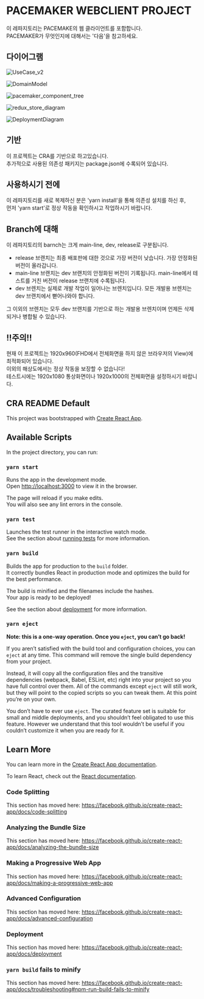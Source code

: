 # PACEMAKER WEBCLIENT PROJECT

이 레파지토리는 PACEMAKE의 웹 클라이언트를 포함합니다.<br />
PACEMAKER가 무엇인지에 대해서는 '다음'을 참고하세요.

## 다이어그램

![UseCase_v2](https://user-images.githubusercontent.com/30566564/123925630-1096c380-d9c6-11eb-918c-68090fd13b8f.jpg)

![DomainModel](https://user-images.githubusercontent.com/30566564/123924724-340d3e80-d9c5-11eb-96c6-26f298987bcf.jpg)

![pacemaker_component_tree](https://user-images.githubusercontent.com/30566564/123924707-31124e00-d9c5-11eb-979b-3b8aa36d858f.jpg)

![redux_store_diagram](https://user-images.githubusercontent.com/30566564/123924791-438c8780-d9c5-11eb-8e5f-739bb0125ead.jpg)

![DeploymentDiagram](https://user-images.githubusercontent.com/30566564/123925621-0ecd0000-d9c6-11eb-827c-6f8e69fed502.jpg)

## 기반

이 프로젝트는 CRA를 기반으로 하고있습니다.<br />
추가적으로 사용된 의존성 패키지는 package.json에 수록되어 있습니다.

## 사용하시기 전에

이 레파지토리를 새로 복제하신 분은 'yarn install'을 통해 의존성 설치를 하신 후,<br />
먼저 'yarn start'로 정상 작동을 확인하시고 작업하시기 바랍니다.

## Branch에 대해

이 레파지토리의 barnch는 크게 main-line, dev, release로 구분됩니다.

- release 브랜치는 최종 배포판에 대한 것으로 가장 버전이 낮습니다. 가장 안정화된 버전이 올라갑니다.
- main-line 브랜치는 dev 브랜치의 안정화된 버전이 기록됩니다. main-line에서 테스트를 거친 버전이 release 브랜치에 수록됩니다.
- dev 브렌치는 실제로 개발 작업이 일어나는 브렌치입니다. 모든 개발용 브렌치는 dev 브랜치에서 뻗어나와야 합니다.

그 이외의 브렌치는 모두 dev 브랜치를 기반으로 하는 개발용 브렌치이며 언제든 삭제되거나 병합될 수 있습니다.


## !!주의!!

현재 이 프로젝트는 1920x960(FHD에서 전체화면을 하지 않은 브라우저의 View)에 최적화되어 있습니다.<br />
이외의 해상도에서는 정상 작동을 보장할 수 없습니다!<br />
테스트시에는 1920x1080 통상화면이나 1920x1000의 전체화면을 설정하시기 바랍니다.

## CRA README Default

This project was bootstrapped with [Create React App](https://github.com/facebook/create-react-app).

## Available Scripts

In the project directory, you can run:

### `yarn start`

Runs the app in the development mode.<br />
Open [http://localhost:3000](http://localhost:3000) to view it in the browser.

The page will reload if you make edits.<br />
You will also see any lint errors in the console.

### `yarn test`

Launches the test runner in the interactive watch mode.<br />
See the section about [running tests](https://facebook.github.io/create-react-app/docs/running-tests) for more information.

### `yarn build`

Builds the app for production to the `build` folder.<br />
It correctly bundles React in production mode and optimizes the build for the best performance.

The build is minified and the filenames include the hashes.<br />
Your app is ready to be deployed!

See the section about [deployment](https://facebook.github.io/create-react-app/docs/deployment) for more information.

### `yarn eject`

**Note: this is a one-way operation. Once you `eject`, you can’t go back!**

If you aren’t satisfied with the build tool and configuration choices, you can `eject` at any time. This command will remove the single build dependency from your project.

Instead, it will copy all the configuration files and the transitive dependencies (webpack, Babel, ESLint, etc) right into your project so you have full control over them. All of the commands except `eject` will still work, but they will point to the copied scripts so you can tweak them. At this point you’re on your own.

You don’t have to ever use `eject`. The curated feature set is suitable for small and middle deployments, and you shouldn’t feel obligated to use this feature. However we understand that this tool wouldn’t be useful if you couldn’t customize it when you are ready for it.

## Learn More

You can learn more in the [Create React App documentation](https://facebook.github.io/create-react-app/docs/getting-started).

To learn React, check out the [React documentation](https://reactjs.org/).

### Code Splitting

This section has moved here: https://facebook.github.io/create-react-app/docs/code-splitting

### Analyzing the Bundle Size

This section has moved here: https://facebook.github.io/create-react-app/docs/analyzing-the-bundle-size

### Making a Progressive Web App

This section has moved here: https://facebook.github.io/create-react-app/docs/making-a-progressive-web-app

### Advanced Configuration

This section has moved here: https://facebook.github.io/create-react-app/docs/advanced-configuration

### Deployment

This section has moved here: https://facebook.github.io/create-react-app/docs/deployment

### `yarn build` fails to minify

This section has moved here: https://facebook.github.io/create-react-app/docs/troubleshooting#npm-run-build-fails-to-minify
